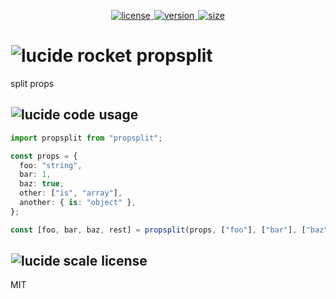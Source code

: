 <p align="center">
  <a title="license" href="https://github.com/flamrdevs/propsplit/blob/main/LICENSE">
    <picture>
      <source media="(prefers-color-scheme: dark)" srcset="https://none.deno.dev/npm/l?t=dark&n=propsplit">
      <img alt="license" src="https://none.deno.dev/npm/l?t=light&n=propsplit" hspace="1">
    </picture>
  </a>
  <a title="version" href="https://www.npmjs.com/package/propsplit">
    <picture>
      <source media="(prefers-color-scheme: dark)" srcset="https://none.deno.dev/npm/v?t=dark&n=propsplit">
      <img alt="version" src="https://none.deno.dev/npm/v?t=light&n=propsplit" hspace="1">
    </picture>
  </a>
  <a title="size" href="https://bundlejs.com/?q=propsplit">
    <picture>
      <source media="(prefers-color-scheme: dark)" srcset="https://none.deno.dev/bundlejs/mz?t=dark&n=propsplit">
      <img alt="size" src="https://none.deno.dev/bundlejs/mz?t=light&n=propsplit" hspace="1">
    </picture>
  </a>
</p>

<h1 id="propsplit">
  <picture>
    <source media="(prefers-color-scheme: dark)" srcset="https://none.deno.dev/ui/icon/lucide?t=dark&i=rocket">
    <img alt="lucide rocket" src="https://none.deno.dev/ui/icon/lucide?t=light&i=rocket" hspace="1">
  </picture>
  <span>
    propsplit
  </span>
</h1>

split props

<h2 id="usage">
  <picture>
    <source media="(prefers-color-scheme: dark)" srcset="https://none.deno.dev/ui/icon/lucide?t=dark&i=code">
    <img alt="lucide code" src="https://none.deno.dev/ui/icon/lucide?t=light&i=code" hspace="1">
  </picture>
  <span>
    usage
  </span>
</h2>

```ts
import propsplit from "propsplit";

const props = {
  foo: "string",
  bar: 1,
  baz: true,
  other: ["is", "array"],
  another: { is: "object" },
};

const [foo, bar, baz, rest] = propsplit(props, ["foo"], ["bar"], ["baz"]);
```

<h2 id="license">
  <picture>
    <source media="(prefers-color-scheme: dark)" srcset="https://none.deno.dev/ui/icon/lucide?t=dark&i=scale">
    <img alt="lucide scale" src="https://none.deno.dev/ui/icon/lucide?t=light&i=scale" hspace="1">
  </picture>
  <span>
    license
  </span>
</h2>

MIT
